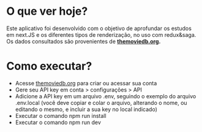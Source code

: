 # O que ver hoje?

Este aplicativo foi desenvolvido com o objetivo de aprofundar os estudos em next.JS e os diferentes tipos de renderização, no uso com redux&saga.
Os dados consultados são provenientes de **[themoviedb.org](https://developers.themoviedb.org/3/getting-started).**

# Como executar?

- Acesse [themoviedb.org](https://www.themoviedb.org/) para criar ou acessar sua conta
- Gere seu API key em conta > configurações > API
- Adicione a API key em um arquivo .env, seguindo o exemplo do arquivo .env.local (você deve copiar e colar o arquivo, alterando o nome, ou editando o mesmo, e incluir a sua key no local indicado)
- Executar o comando npm run install
- Executar o comando npm run dev

